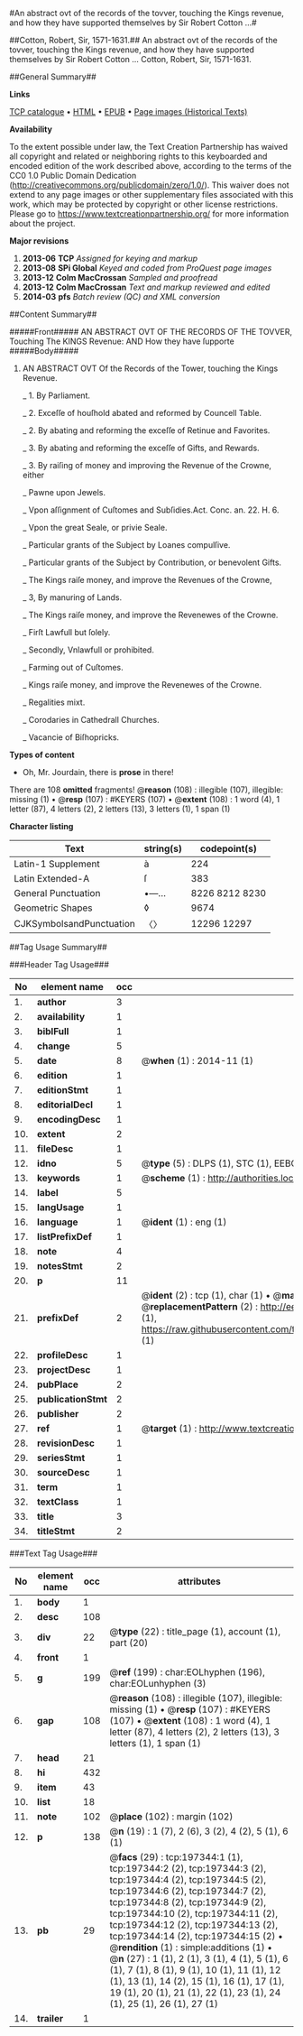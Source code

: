 #An abstract ovt of the records of the tovver, touching the Kings revenue, and how they have supported themselves by Sir Robert Cotton ...#

##Cotton, Robert, Sir, 1571-1631.##
An abstract ovt of the records of the tovver, touching the Kings revenue, and how they have supported themselves by Sir Robert Cotton ...
Cotton, Robert, Sir, 1571-1631.

##General Summary##

**Links**

[TCP catalogue](http://www.ota.ox.ac.uk/tcp/)  • 
[HTML](http://tei.it.ox.ac.uk/tcp/Texts-HTML/free/B20/B20737.html)  • 
[EPUB](http://tei.it.ox.ac.uk/tcp/Texts-EPUB/free/B20/B20737.epub) • 
[Page images (Historical Texts)](https://historicaltexts.jisc.ac.uk/eebo-12228847e)

**Availability**

To the extent possible under law, the Text Creation Partnership has waived all copyright and related or neighboring rights to this keyboarded and encoded edition of the work described above, according to the terms of the CC0 1.0 Public Domain Dedication (http://creativecommons.org/publicdomain/zero/1.0/). This waiver does not extend to any page images or other supplementary files associated with this work, which may be protected by copyright or other license restrictions. Please go to https://www.textcreationpartnership.org/ for more information about the project.

**Major revisions**

1. __2013-06__ __TCP__ *Assigned for keying and markup*
1. __2013-08__ __SPi Global__ *Keyed and coded from ProQuest page images*
1. __2013-12__ __Colm MacCrossan__ *Sampled and proofread*
1. __2013-12__ __Colm MacCrossan__ *Text and markup reviewed and edited*
1. __2014-03__ __pfs__ *Batch review (QC) and XML conversion*

##Content Summary##

#####Front#####
AN ABSTRACT OVT OF THE RECORDS OF THE TOVVER, Touching The KINGS Revenue: AND How they have ſupporte
#####Body#####

1. AN ABSTRACT OVT Of the Records of the Tower, touching the Kings Revenue.

    _ 1. By Parliament.

    _ 2. Exceſſe of houſhold abated and reformed by Councell Table.

    _ 2. By abating and reforming the exceſſe of Retinue and Favorites.

    _ 3. By abating and reforming the exceſſe of Gifts, and Rewards.

    _ 3. By raiſing of money and improving the Revenue of the Crowne, either

    _ Pawne upon Jewels.

    _ Vpon aſſignment of Cuſtomes and Subſidies.Act. Conc. an. 22. H. 6.

    _ Vpon the great Seale, or privie Seale.

    _ Particular grants of the Subject by Loanes compulſive.

    _ Particular grants of the Subject by Contribution, or benevolent Gifts.

    _ The Kings raiſe money, and improve the Revenues of the Crowne,

    _ 3, By manuring of Lands.

    _ The Kings raiſe money, and improve the Revenewes of the Crowne.

    _ Firſt Lawfull but ſolely.

    _ Secondly, Vnlawfull or prohibited.

    _ Farming out of Cuſtomes.

    _ Kings raiſe money, and improve the Revenewes of the Crowne.

    _ Regalities mixt.

    _ Corodaries in Cathedrall Churches.

    _ Vacancie of Biſhopricks.

**Types of content**

  * Oh, Mr. Jourdain, there is **prose** in there!

There are 108 **omitted** fragments! 
 @__reason__ (108) : illegible (107), illegible: missing (1)  •  @__resp__ (107) : #KEYERS (107)  •  @__extent__ (108) : 1 word (4), 1 letter (87), 4 letters (2), 2 letters (13), 3 letters (1), 1 span (1)

**Character listing**


|Text|string(s)|codepoint(s)|
|---|---|---|
|Latin-1 Supplement|à|224|
|Latin Extended-A|ſ|383|
|General Punctuation|•—…|8226 8212 8230|
|Geometric Shapes|◊|9674|
|CJKSymbolsandPunctuation|〈〉|12296 12297|

##Tag Usage Summary##

###Header Tag Usage###

|No|element name|occ|attributes|
|---|---|---|---|
|1.|__author__|3||
|2.|__availability__|1||
|3.|__biblFull__|1||
|4.|__change__|5||
|5.|__date__|8| @__when__ (1) : 2014-11 (1)|
|6.|__edition__|1||
|7.|__editionStmt__|1||
|8.|__editorialDecl__|1||
|9.|__encodingDesc__|1||
|10.|__extent__|2||
|11.|__fileDesc__|1||
|12.|__idno__|5| @__type__ (5) : DLPS (1), STC (1), EEBO-CITATION (1), OCLC (1), VID (1)|
|13.|__keywords__|1| @__scheme__ (1) : http://authorities.loc.gov/ (1)|
|14.|__label__|5||
|15.|__langUsage__|1||
|16.|__language__|1| @__ident__ (1) : eng (1)|
|17.|__listPrefixDef__|1||
|18.|__note__|4||
|19.|__notesStmt__|2||
|20.|__p__|11||
|21.|__prefixDef__|2| @__ident__ (2) : tcp (1), char (1)  •  @__matchPattern__ (2) : ([0-9\-]+):([0-9IVX]+) (1), (.+) (1)  •  @__replacementPattern__ (2) : http://eebo.chadwyck.com/downloadtiff?vid=$1&page=$2 (1), https://raw.githubusercontent.com/textcreationpartnership/Texts/master/tcpchars.xml#$1 (1)|
|22.|__profileDesc__|1||
|23.|__projectDesc__|1||
|24.|__pubPlace__|2||
|25.|__publicationStmt__|2||
|26.|__publisher__|2||
|27.|__ref__|1| @__target__ (1) : http://www.textcreationpartnership.org/docs/. (1)|
|28.|__revisionDesc__|1||
|29.|__seriesStmt__|1||
|30.|__sourceDesc__|1||
|31.|__term__|1||
|32.|__textClass__|1||
|33.|__title__|3||
|34.|__titleStmt__|2||


###Text Tag Usage###

|No|element name|occ|attributes|
|---|---|---|---|
|1.|__body__|1||
|2.|__desc__|108||
|3.|__div__|22| @__type__ (22) : title_page (1), account (1), part (20)|
|4.|__front__|1||
|5.|__g__|199| @__ref__ (199) : char:EOLhyphen (196), char:EOLunhyphen (3)|
|6.|__gap__|108| @__reason__ (108) : illegible (107), illegible: missing (1)  •  @__resp__ (107) : #KEYERS (107)  •  @__extent__ (108) : 1 word (4), 1 letter (87), 4 letters (2), 2 letters (13), 3 letters (1), 1 span (1)|
|7.|__head__|21||
|8.|__hi__|432||
|9.|__item__|43||
|10.|__list__|18||
|11.|__note__|102| @__place__ (102) : margin (102)|
|12.|__p__|138| @__n__ (19) : 1 (7), 2 (6), 3 (2), 4 (2), 5 (1), 6 (1)|
|13.|__pb__|29| @__facs__ (29) : tcp:197344:1 (1), tcp:197344:2 (2), tcp:197344:3 (2), tcp:197344:4 (2), tcp:197344:5 (2), tcp:197344:6 (2), tcp:197344:7 (2), tcp:197344:8 (2), tcp:197344:9 (2), tcp:197344:10 (2), tcp:197344:11 (2), tcp:197344:12 (2), tcp:197344:13 (2), tcp:197344:14 (2), tcp:197344:15 (2)  •  @__rendition__ (1) : simple:additions (1)  •  @__n__ (27) : 1 (1), 2 (1), 3 (1), 4 (1), 5 (1), 6 (1), 7 (1), 8 (1), 9 (1), 10 (1), 11 (1), 12 (1), 13 (1), 14 (2), 15 (1), 16 (1), 17 (1), 19 (1), 20 (1), 21 (1), 22 (1), 23 (1), 24 (1), 25 (1), 26 (1), 27 (1)|
|14.|__trailer__|1||

